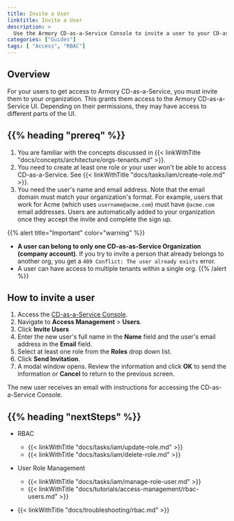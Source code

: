 ```yaml
---
title: Invite a User
linktitle: Invite a User
description: >
  Use the Armory CD-as-a-Service Console to invite a user to your CD-as-a-Service organization.
categories: ["Guides"]
tags: [ "Access", "RBAC"]
---
```


## Overview

For your users to get access to Armory CD-as-a-Service, you must invite them to your organization. This grants them access to the Armory CD-as-a-Service UI. Depending on their permissions, they may have access to different parts of the UI.

## {{% heading "prereq" %}}

1. You are familiar with the concepts discussed in {{< linkWithTitle "docs/concepts/architecture/orgs-tenants.md" >}}.
1. You need to create at least one role or your user won't be able to access CD-as-a-Service. See {{< linkWithTitle "docs/tasks/iam/create-role.md" >}}.
1. You need the user's name and email address. Note that the email domain must match your organization's format. For example, users that work for Acme (which uses `username@acme.com`) must have `@acme.com` email addresses. Users are automatically added to your organization once they accept the invite and complete the sign up.

{{% alert title="Important" color="warning" %}}
* **A user can belong to only one CD-as-as-Service Organization (company account)**. If you try to invite a person that already belongs to another org, you get a `409 Conflict: The user already exists` error. 
* A user can have access to multiple tenants within a single org.
{{% /alert %}}

## How to invite a user

1. Access the [CD-as-a-Service Console](https://console.cloud.armory.io).
1. Navigate to **Access Management** > **Users**.
1. Click **Invite Users**
1. Enter the new user's full name in the **Name** field and the user's email address in the **Email** field.
1. Select at least one role from the **Roles** drop down list.
1. Click **Send Invitation**.
1. A modal window opens. Review the information and click **OK** to send the information or **Cancel** to return to the previous screen.

The new user receives an email with instructions for accessing the CD-as-a-Service Console.


## {{% heading "nextSteps" %}}

* RBAC
   * {{< linkWithTitle "docs/tasks/iam/update-role.md" >}}
   * {{< linkWithTitle "docs/tasks/iam/delete-role.md" >}}

* User Role Management
   * {{< linkWithTitle "docs/tasks/iam/manage-role-user.md" >}}
   * {{< linkWithTitle "docs/tutorials/access-management/rbac-users.md" >}}

* {{< linkWithTitle "docs/troubleshooting/rbac.md" >}}
